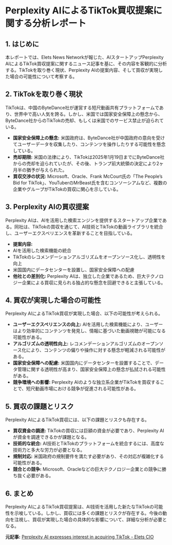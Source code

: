 # Perplexity AIによるTikTok買収提案に関する分析レポート

## 1. はじめに

本レポートでは、Elets News Networkが報じた、AIスタートアップPerplexity AIによるTikTok買収提案に関するニュース記事を基に、その内容を客観的に分析する。TikTokを取り巻く現状、Perplexity AIの提案内容、そして買収が実現した場合の可能性について考察する。

## 2. TikTokを取り巻く現状

TikTokは、中国のByteDance社が運営する短尺動画共有プラットフォームであり、世界中で高い人気を誇る。しかし、米国では国家安全保障上の懸念から、ByteDance社からのTikTokの売却、もしくは米国でのサービス禁止が迫られている。

* **国家安全保障上の懸念:** 米国政府は、ByteDance社が中国政府の意向を受けてユーザーデータを収集したり、コンテンツを操作したりする可能性を懸念している。
* **売却期限:** 米国の法律により、TikTokは2025年1月19日までにByteDance社からの売却を迫られていたが、その後、トランプ前大統領の決定により2ヶ月半の猶予が与えられた。
* **買収交渉の状況:** Microsoft、Oracle、Frank McCourt氏の「The People’s Bid for TikTok」、YouTuberのMrBeast氏を含むコンソーシアムなど、複数の企業やグループがTikTokの買収に関心を示している。

## 3. Perplexity AIの買収提案

Perplexity AIは、AIを活用した検索エンジンを提供するスタートアップ企業である。同社は、TikTokの買収を通じて、AI技術とTikTokの動画ライブラリを統合し、ユーザーエクスペリエンスを革新することを目指している。

* **提案内容:**
 * AIを活用した検索機能の統合
 * TikTokのレコメンデーションアルゴリズムをオープンソース化し、透明性を向上
 * 米国国内にデータセンターを設置し、国家安全保障への配慮
* **他社との差別化:** Perplexity AIは、独立した企業であるため、巨大テクノロジー企業による買収に見られる独占的な懸念を回避できると主張している。

## 4. 買収が実現した場合の可能性

Perplexity AIによるTikTok買収が実現した場合、以下の可能性が考えられる。

* **ユーザーエクスペリエンスの向上:** AIを活用した検索機能により、ユーザーはより効率的にコンテンツを発見し、情報に基づいた動画視聴が可能になる可能性がある。
* **アルゴリズムの透明性向上:** レコメンデーションアルゴリズムのオープンソース化により、コンテンツの偏りや操作に対する懸念が軽減される可能性がある。
* **国家安全保障への配慮:** 米国国内にデータセンターを設置することで、データ管理に関する透明性が高まり、国家安全保障上の懸念が払拭される可能性がある。
* **競争環境への影響:** Perplexity AIのような独立系企業がTikTokを買収することで、短尺動画市場における競争が促進される可能性がある。

## 5. 買収の課題とリスク

Perplexity AIによるTikTok買収には、以下の課題とリスクも存在する。

* **買収資金の調達:** TikTokの買収には巨額の資金が必要であり、Perplexity AIが資金を調達できるかが課題となる。
* **技術的な統合:** AI技術とTikTokのプラットフォームを統合するには、高度な技術力と多大な労力が必要となる。
* **規制対応:** 米国政府の規制要件を満たす必要があり、その対応が複雑化する可能性がある。
* **競合との競争:** Microsoft、Oracleなどの巨大テクノロジー企業との競争に勝ち抜く必要がある。

## 6. まとめ

Perplexity AIによるTikTok買収提案は、AI技術を活用した新たなTikTokの可能性を示唆している。しかし、買収には多くの課題とリスクが存在する。今後の動向を注視し、買収が実現した場合の具体的な影響について、詳細な分析が必要となる。



**元記事:** [Perplexity AI expresses interest in acquiring TikTok - Elets CIO](https://cio.eletsonline.com/news/perplexity-ai-expresses-interest-in-acquiring-tiktok/74274/)